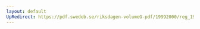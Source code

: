```yaml
---
layout: default
UpRedirect: https://pdf.swedeb.se/riksdagen-volumeG-pdf/19992000/reg_19992000/reg_19992000_0477.pdf
---
```

